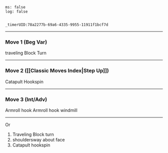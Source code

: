 
```timer
ms: false
log: false


_timerUID:78a2277b-69a6-4335-9955-11911f1bcf7d
```


---
### Move 1 (Beg Var)
traveling Block Turn

---
### Move 2 ([[Classic Moves Index|Step Up]])
Catapult Hookspin



---
### Move 3 (Int/Adv)

Armroll hook
Armroll hook windmill

---


Or
1. Traveling Block turn
2. shouldersway about face
3. Catapult hookspin
